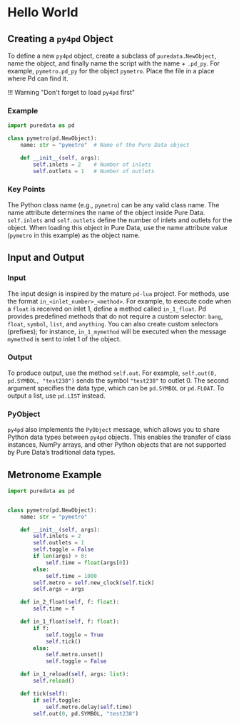 # Hello World

## Creating a `py4pd` Object

To define a new `py4pd` object, create a subclass of `puredata.NewObject`, name the object, and finally name the script with the name + `.pd_py`. For example, `pymetro.pd_py` for the object `pymetro`. Place the file in a place where Pd can find it. 

!!! Warning "Don't forget to load `py4pd` first"


### Example

```py
import puredata as pd

class pymetro(pd.NewObject):
    name: str = "pymetro"  # Name of the Pure Data object

    def __init__(self, args):
        self.inlets = 2    # Number of inlets
        self.outlets = 1   # Number of outlets
```

### Key Points

The Python class name (e.g., `pymetro`) can be any valid class name. The name attribute determines the name of the object inside Pure Data. `self.inlets` and `self.outlets` define the number of inlets and outlets for the object. When loading this object in Pure Data, use the name attribute value (`pymetro` in this example) as the object name.


## Input and Output

### Input 

The input design is inspired by the mature `pd-lua` project. For methods, use the format `in_<inlet_number>_<method>`. For example, to execute code when a `float` is received on inlet 1, define a method called `in_1_float`. Pd provides predefined methods that do not require a custom selector: `bang`, `float`, `symbol`, `list`, and `anything`. You can also create custom selectors (prefixes); for instance, `in_1_mymethod` will be executed when the message `mymethod` is sent to inlet 1 of the object.

### Output

To produce output, use the method `self.out`. For example, `self.out(0, pd.SYMBOL, "test238")` sends the symbol `"test238"` to outlet 0. The second argument specifies the data type, which can be `pd.SYMBOL` or `pd.FLOAT`. To output a list, use `pd.LIST` instead.

### PyObject

`py4pd` also implements the `PyObject` message, which allows you to share Python data types between `py4pd` objects. This enables the transfer of class instances, NumPy arrays, and other Python objects that are not supported by Pure Data’s traditional data types.

## Metronome Example

``` python
import puredata as pd


class pymetro(pd.NewObject):
    name: str = "pymetro"

    def __init__(self, args):
        self.inlets = 2
        self.outlets = 1
        self.toggle = False
        if len(args) > 0:
            self.time = float(args[0])
        else:
            self.time = 1000
        self.metro = self.new_clock(self.tick)
        self.args = args

    def in_2_float(self, f: float):
        self.time = f

    def in_1_float(self, f: float):
        if f:
            self.toggle = True
            self.tick()
        else:
            self.metro.unset()
            self.toggle = False

    def in_1_reload(self, args: list):
        self.reload()

    def tick(self):
        if self.toggle:
            self.metro.delay(self.time)
        self.out(0, pd.SYMBOL, "test238")
```
